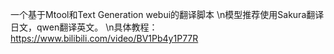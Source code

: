 一个基于Mtool和Text Generation webui的翻译脚本
\n模型推荐使用Sakura翻译日文，qwen翻译英文。
\n具体教程：https://www.bilibili.com/video/BV1Pb4y1P77R
